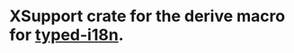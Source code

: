 # XSupport crate for the derive macro for [typed-i18n](https://docs.rs/typed-i18n/latest/typed-i18n/).
